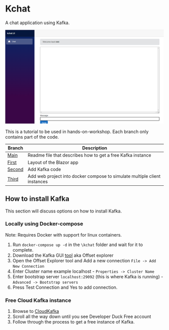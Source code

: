 # Kchat

A chat application using Kafka.

![Alt text](kchat.png?raw=true "kchat")

This is a tutorial to be used in hands-on-workshop. Each branch only contains part of the code.

|Branch|Description|
|-|-|
[Main](https://github.com/TalalTayyab/Kchat/tree/main)|Readme file that describes how to get a free Kafka instance
[First](https://github.com/TalalTayyab/Kchat/tree/first)|Layout of the Blazor app
[Second](https://github.com/TalalTayyab/Kchat/tree/second)|Add Kafka code
[Third](https://github.com/TalalTayyab/Kchat/tree/second)|Add web project into docker compose to simulate multiple client instances

## How to install Kafka

This section will discuss options on how to install Kafka.

### Locally using Docker-compose

Note: Requires Docker with support for linux containers.

1. Run `docker-compose up -d` in the `\kchat` folder and wait for it to complete.
1. Download the Kafka GUI [tool](https://kafkatool.com/download.html) aka Offset explorer
1. Open the Offset Explorer tool and Add a new connection `File -> Add New Connection`
1. Enter Cluster name example localhost - `Properties -> Cluster Name`
1. Enter bootstrap server `localhost:29092` (this is where Kafka is running) - `Advanced -> Bootstrap servers`
1. Press Test Connection and Yes to add connection.

### Free Cloud Kafka instance 

1. Browse to [CloudKafka](https://www.cloudkarafka.com/plans.html)
1. Scroll all the way down until you see Developer Duck Free account
1. Follow through the process to get a free instance of Kafka.

